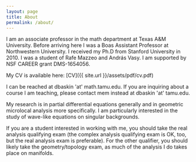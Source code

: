```yaml
---
layout: page
title: About
permalink: /about/
---
```


I am an associate professor in the math department at Texas A&amp;M
University.  Before arriving here I was a Boas Assistant Professor at
Northwestern University.  I received my Ph.D from Stanford University
in 2010.  I was a student of Rafe Mazzeo and Andr&aacute;s Vasy.  I am
supported by NSF CAREER grant DMS-1654056.

My CV is available here: [CV]({{ site.url }}/assets/pdf/cv.pdf)

I can be reached at dbaskin 'at' math.tamu.edu.  If you are inquiring
about a course I am teaching, please contact mem instead at dbaskin
'at' tamu.edu.

My research is in partial differential equations generally and in
geometric microlocal analysis more specifically.  I am particularly
interested in the study of wave-like equations on singular
backgrounds.

If you are a student interested in working with me, you should take
the real analysis qualifying exam (the complex analysis qualifying
exam is OK, too, but the real analysis exam is preferable).  For the
other qualifier, you should likely take the geometry/topology exam, as
much of the analysis I do takes place on manifolds.


